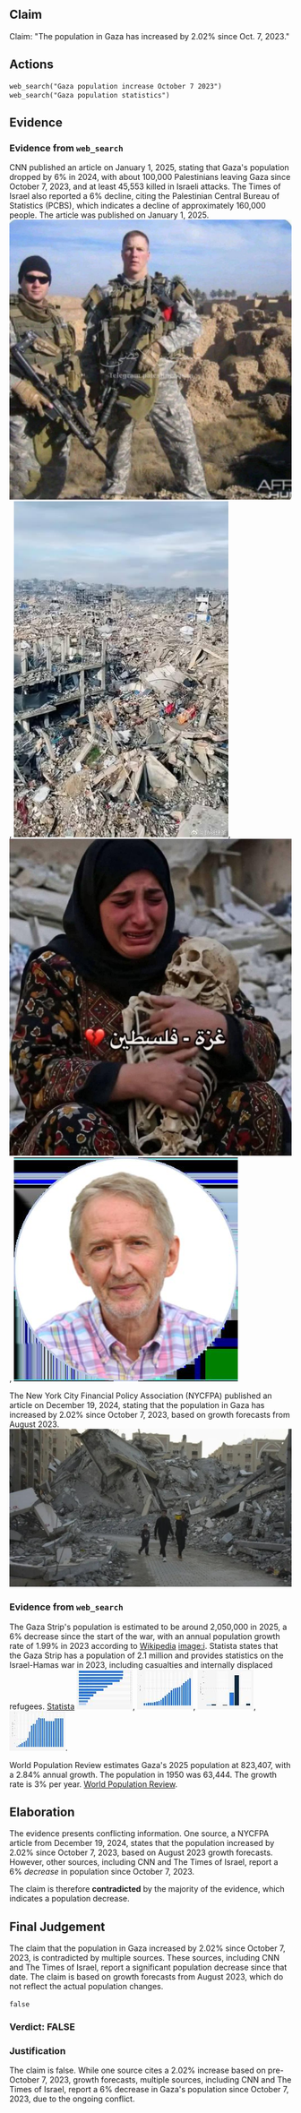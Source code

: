 ## Claim
Claim: "The population in Gaza has increased by 2.02% since Oct. 7, 2023."

## Actions
```
web_search("Gaza population increase October 7 2023")
web_search("Gaza population statistics")
```

## Evidence
### Evidence from `web_search`
CNN published an article on January 1, 2025, stating that Gaza's population dropped by 6% in 2024, with about 100,000 Palestinians leaving Gaza since October 7, 2023, and at least 45,553 killed in Israeli attacks. The Times of Israel also reported a 6% decline, citing the Palestinian Central Bureau of Statistics (PCBS), which indicates a decline of approximately 160,000 people. The article was published on January 1, 2025. ![image 1](media/0.jpg), ![image 2](media/1.jpg), ![image 3](media/2.jpg), ![image 1646](media/2025-07-20_10-39-1753007954-541099.jpg)

The New York City Financial Policy Association (NYCFPA) published an article on December 19, 2024, stating that the population in Gaza has increased by 2.02% since October 7, 2023, based on growth forecasts from August 2023. ![image 1632](media/2025-07-20_10-38-1753007935-200533.jpg)


### Evidence from `web_search`
The Gaza Strip's population is estimated to be around 2,050,000 in 2025, a 6% decrease since the start of the war, with an annual population growth rate of 1.99% in 2023 according to [Wikipedia](https://en.wikipedia.org/wiki/Gaza_Strip) <image:i>. Statista states that the Gaza Strip has a population of 2.1 million and provides statistics on the Israel-Hamas war in 2023, including casualties and internally displaced refugees. [Statista](https://www.statista.com/topics/11678/gaza-strip/) ![image 1675](media/2025-07-20_10-42-1753008177-763863.jpg), ![image 1676](media/2025-07-20_10-42-1753008177-999599.jpg), ![image 1704](media/2025-07-20_10-43-1753008184-512134.jpg), ![image 1705](media/2025-07-20_10-43-1753008184-681664.jpg).

World Population Review estimates Gaza's 2025 population at 823,407, with a 2.84% annual growth. The population in 1950 was 63,444. The growth rate is 3% per year. [World Population Review](https://worldpopulationreview.com/cities/palestine/gaza).


## Elaboration
The evidence presents conflicting information. One source, a NYCFPA article from December 19, 2024, states that the population increased by 2.02% since October 7, 2023, based on August 2023 growth forecasts. However, other sources, including CNN and The Times of Israel, report a 6% *decrease* in population since October 7, 2023.

The claim is therefore **contradicted** by the majority of the evidence, which indicates a population decrease.


## Final Judgement
The claim that the population in Gaza increased by 2.02% since October 7, 2023, is contradicted by multiple sources. These sources, including CNN and The Times of Israel, report a significant population decrease since that date. The claim is based on growth forecasts from August 2023, which do not reflect the actual population changes.

`false`

### Verdict: FALSE

### Justification
The claim is false. While one source cites a 2.02% increase based on pre-October 7, 2023, growth forecasts, multiple sources, including CNN and The Times of Israel, report a 6% decrease in Gaza's population since October 7, 2023, due to the ongoing conflict.

